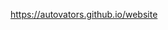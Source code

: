 <a href="https://autovators.github.io/website/" target='_blank' title='Autovators - Official Website'>https://autovators.github.io/website</a>
